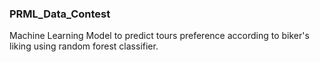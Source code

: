 ### PRML_Data_Contest
Machine Learning Model to predict tours preference according to biker's liking using random forest classifier.
